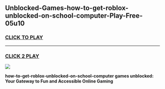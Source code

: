 
## Unblocked-Games-how-to-get-roblox-unblocked-on-school-computer-Play-Free-05u10
<h3>
<a href="https://premium76.site?title=how-to-get-roblox-unblocked-on-school-computer&ref=10A">CLICK TO PLAY</a></h3>
<hr>

<h3>
<a href="https://premium76.site?title=how-to-get-roblox-unblocked-on-school-computer&ref=10A">CLICK 2 PLAY</a>
  
</h3>

<a href="https://premium76.site?title=how-to-get-roblox-unblocked-on-school-computer&ref=10A"><img src="https://clearcache.store/games.png"></a>


**how-to-get-roblox-unblocked-on-school-computer games unblocked: Your Gateway to Fun and Accessible Online Gaming**
